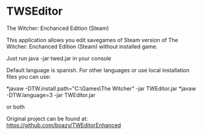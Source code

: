 # TWSEditor
The Witcher: Enchanced Edition (Steam)

This application allows you edit savegames of Steam version of The Witcher: Enchanced Edition (Steam) without installed game.

Just run java -jar twed.jar in your console

Default language is spanish.
For other languages or use local installation files you can use:

*javaw -DTW.install.path="C:\Games\The Witcher" -jar TWEditor.jar
*javaw -DTW.language=3 -jar TWEditor.jar

or both


Original project can be found at: https://github.com/boazy/TWEditorEnhanced
